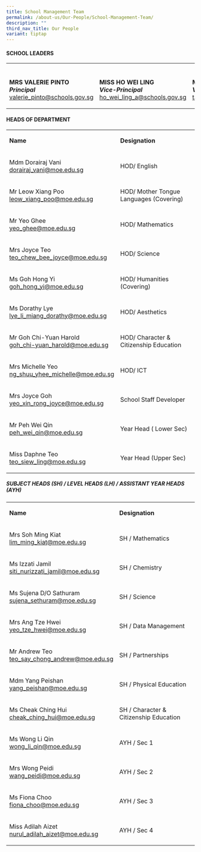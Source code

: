 ```yaml
---
title: School Management Team
permalink: /about-us/Our-People/School-Management-Team/
description: ""
third_nav_title: Our People
variant: tiptap
---
```

<h4><strong>SCHOOL LEADERS</strong></h4>
<table style="minWidth: 75px">
<colgroup>
<col>
<col>
<col>
</colgroup>
<tbody>
<tr>
<td rowspan="1" colspan="3">
<p></p>
</td>
</tr>
<tr>
<td rowspan="1" colspan="1">
<p><strong>MRS VALERIE PINTO<br><em>Principal</em></strong>
<br><a href="mailto:valerie_pinto@schools.gov.sg" rel="noopener noreferrer nofollow" target="_blank">valerie_pinto@schools.gov.sg</a>
</p>
</td>
<td rowspan="1" colspan="1">
<p><strong>MISS HO WEI LING</strong>
<br><strong><em>Vice-Principal</em></strong>
<br><a href="mailto:ho_wei_ling_a@schools.gov.sg" rel="noopener noreferrer nofollow" target="_blank">ho_wei_ling_a@schools.gov.sg</a>
</p>
</td>
<td rowspan="1" colspan="1">
<p><strong>MISS MICHELLE TAN<br><em>Vice-Principal</em></strong>
<br><a href="mailto:tan_lai_yee_michelle@schools.gov.sg" rel="noopener noreferrer nofollow" target="_blank">tan_lai_yee_michelle@schools.gov.sg</a>
</p>
</td>
</tr>
</tbody>
</table>
<h4><strong>HEADS OF DEPARTMENT</strong></h4>
<table style="minWidth: 50px">
<colgroup>
<col>
<col>
</colgroup>
<tbody>
<tr>
<td rowspan="1" colspan="1">
<p><strong>Name</strong>
</p>
</td>
<td rowspan="1" colspan="1">
<p><strong>Designation</strong>
</p>
</td>
</tr>
<tr>
<td rowspan="1" colspan="1">
<p>Mdm Dorairaj Vani
<br><a href="mailto:dorairaj_vani@moe.edu.sg" rel="noopener noreferrer nofollow" target="_blank">dorairaj_vani@moe.edu.sg</a>
</p>
</td>
<td rowspan="1" colspan="1">
<p>HOD/ English</p>
</td>
</tr>
<tr>
<td rowspan="1" colspan="1">
<p>Mr Leow Xiang Poo
<br><a href="mailto:leow_xiang_poo@moe.edu.sg" rel="noopener noreferrer nofollow" target="_blank">leow_xiang_poo@moe.edu.sg</a>
</p>
</td>
<td rowspan="1" colspan="1">
<p>HOD/ Mother Tongue Languages (Covering)</p>
</td>
</tr>
<tr>
<td rowspan="1" colspan="1">
<p>Mr Yeo Ghee
<br><a href="mailto:yeo_ghee@moe.edu.sg" rel="noopener noreferrer nofollow" target="_blank">yeo_ghee@moe.edu.sg</a>
</p>
</td>
<td rowspan="1" colspan="1">
<p>HOD/ Mathematics</p>
</td>
</tr>
<tr>
<td rowspan="1" colspan="1">
<p>Mrs Joyce Teo
<br><a href="mailto:teo_chew_bee_joyce@moe.edu.sg" rel="noopener noreferrer nofollow" target="_blank">teo_chew_bee_joyce@moe.edu.sg</a>
</p>
</td>
<td rowspan="1" colspan="1">
<p>HOD/ Science</p>
</td>
</tr>
<tr>
<td rowspan="1" colspan="1">
<p>Ms Goh Hong Yi
<br><a href="mailto:goh_hong_yi@moe.edu.sg" rel="noopener noreferrer nofollow" target="_blank">goh_hong_yi@moe.edu.sg</a>
</p>
</td>
<td rowspan="1" colspan="1">
<p>HOD/ Humanities (Covering)</p>
</td>
</tr>
<tr>
<td rowspan="1" colspan="1">
<p>Ms Dorathy Lye
<br><a href="lye_li_miang_dorathy@moe.edu.sg" rel="noopener noreferrer nofollow" target="_blank">lye_li_miang_dorathy@moe.edu.sg</a>
</p>
</td>
<td rowspan="1" colspan="1">
<p>HOD/ Aesthetics</p>
</td>
</tr>
<tr>
<td rowspan="1" colspan="1">
<p>Mr Goh Chi-Yuan Harold
<br><a href="goh_chi-yuan_harold@moe.edu.sg" rel="noopener noreferrer nofollow" target="_blank">goh_chi-yuan_harold@moe.edu.sg</a>
</p>
</td>
<td rowspan="1" colspan="1">
<p>HOD/ Character &amp; Citizenship Education</p>
</td>
</tr>
<tr>
<td rowspan="1" colspan="1">
<p>Mrs Michelle Yeo
<br><a href="mailto:ng_shuu_yhee_michelle@moe.edu.sg" rel="noopener noreferrer nofollow" target="_blank">ng_shuu_yhee_michelle@moe.edu.sg</a>
</p>
</td>
<td rowspan="1" colspan="1">
<p>HOD/ ICT</p>
</td>
</tr>
<tr>
<td rowspan="1" colspan="1">
<p>Mrs Joyce Goh
<br><a href="mailto:yeo_xin_rong_joyce@moe.edu.sg" rel="noopener noreferrer nofollow" target="_blank">yeo_xin_rong_joyce@moe.edu.sg</a>
</p>
</td>
<td rowspan="1" colspan="1">
<p>School Staff Developer</p>
</td>
</tr>
<tr>
<td rowspan="1" colspan="1">
<p>Mr Peh Wei Qin
<br><a href="mailto:peh_wei_qin@moe.edu.sg" rel="noopener noreferrer nofollow" target="_blank">peh_wei_qin@moe.edu.sg</a>
</p>
</td>
<td rowspan="1" colspan="1">
<p>Year Head ( Lower Sec)</p>
</td>
</tr>
<tr>
<td rowspan="1" colspan="1">
<p>Miss Daphne Teo
<br><a href="mailto:teo_siew_ling@moe.edu.sg" rel="noopener noreferrer nofollow" target="_blank">teo_siew_ling@moe.edu.sg</a>
</p>
</td>
<td rowspan="1" colspan="1">
<p>Year Head (Upper Sec)</p>
</td>
</tr>
</tbody>
</table>
<h5><strong>SUBJECT HEADS (SH) / LEVEL HEADS (LH) / ASSISTANT YEAR HEADS (AYH)</strong></h5>
<table style="minWidth: 50px">
<colgroup>
<col>
<col>
</colgroup>
<tbody>
<tr>
<td rowspan="1" colspan="1">
<p><strong>Name</strong>
</p>
</td>
<td rowspan="1" colspan="1">
<p><strong>Designation</strong>
</p>
</td>
</tr>
<tr>
<td rowspan="1" colspan="1">
<p>Mrs Soh Ming Kiat
<br><a href="mailto:dorairaj_vani@moe.edu.sg" rel="noopener noreferrer nofollow" target="_blank">lim_ming_kiat@moe.edu.sg</a>
</p>
</td>
<td rowspan="1" colspan="1">
<p>SH / Mathematics</p>
</td>
</tr>
<tr>
<td rowspan="1" colspan="1">
<p>Ms Izzati Jamil
<br><a href="mailto:siti_nurizzati_jamil@moe.edu.sg" rel="noopener noreferrer nofollow" target="_blank">siti_nurizzati_jamil@moe.edu.sg</a>
</p>
</td>
<td rowspan="1" colspan="1">
<p>SH / Chemistry</p>
</td>
</tr>
<tr>
<td rowspan="1" colspan="1">
<p>Ms Sujena D/O Sathuram
<br><a href="mailto:sujena_sethuram@moe.edu.sg" rel="noopener noreferrer nofollow" target="_blank">sujena_sethuram@moe.edu.sg</a>
</p>
</td>
<td rowspan="1" colspan="1">
<p>SH / Science</p>
</td>
</tr>
<tr>
<td rowspan="1" colspan="1">
<p>Mrs Ang Tze Hwei
<br><a href="mailto:teo_chew_bee_joyce@moe.edu.sg" rel="noopener noreferrer nofollow" target="_blank">yeo_tze_hwei@moe.edu.sg</a>
</p>
</td>
<td rowspan="1" colspan="1">
<p>SH / Data Management</p>
</td>
</tr>
<tr>
<td rowspan="1" colspan="1">
<p>Mr Andrew Teo
<br><a href="mailto:teo_say_chong_andrew@moe.edu.sg" rel="noopener noreferrer nofollow" target="_blank">teo_say_chong_andrew@moe.edu.sg</a>
</p>
</td>
<td rowspan="1" colspan="1">
<p>SH / Partnerships</p>
</td>
</tr>
<tr>
<td rowspan="1" colspan="1">
<p>Mdm Yang Peishan
<br><a href="lye_li_miang_dorathy@moe.edu.sg" rel="noopener noreferrer nofollow" target="_blank">yang_peishan@moe.edu.sg</a>
</p>
</td>
<td rowspan="1" colspan="1">
<p>SH / Physical Education</p>
</td>
</tr>
<tr>
<td rowspan="1" colspan="1">
<p>Ms Cheak Ching Hui
<br><a href="goh_chi-yuan_harold@moe.edu.sg" rel="noopener noreferrer nofollow" target="_blank">cheak_ching_hui@moe.edu.sg</a>
</p>
</td>
<td rowspan="1" colspan="1">
<p>SH / Character &amp; Citizenship Education</p>
</td>
</tr>
<tr>
<td rowspan="1" colspan="1">
<p>Ms Wong Li Qin
<br><a href="mailto:ng_shuu_yhee_michelle@moe.edu.sg" rel="noopener noreferrer nofollow" target="_blank">wong_li_qin@moe.edu.sg</a>
</p>
</td>
<td rowspan="1" colspan="1">
<p>AYH / Sec 1</p>
</td>
</tr>
<tr>
<td rowspan="1" colspan="1">
<p>Mrs Wong Peidi
<br><a href="mailto:yeo_xin_rong_joyce@moe.edu.sg" rel="noopener noreferrer nofollow" target="_blank">wang_peidi@moe.edu.sg</a>
</p>
</td>
<td rowspan="1" colspan="1">
<p>AYH / Sec 2</p>
</td>
</tr>
<tr>
<td rowspan="1" colspan="1">
<p>Ms Fiona Choo
<br><a href="mailto:peh_wei_qin@moe.edu.sg" rel="noopener noreferrer nofollow" target="_blank">fiona_choo@moe.edu.sg</a>
</p>
</td>
<td rowspan="1" colspan="1">
<p>AYH / Sec 3</p>
</td>
</tr>
<tr>
<td rowspan="1" colspan="1">
<p>Miss Adilah Aizet
<br><a href="mailto:teo_siew_ling@moe.edu.sg" rel="noopener noreferrer nofollow" target="_blank">nurul_adilah_aizet@moe.edu.sg</a>
</p>
</td>
<td rowspan="1" colspan="1">
<p>AYH / Sec 4</p>
</td>
</tr>
</tbody>
</table>
<p></p>